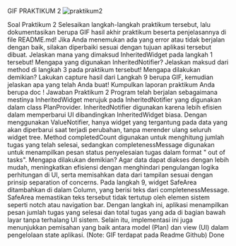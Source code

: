
GIF PRAKTIKUM 2
![praktikum2](https://github.com/user-attachments/assets/b9b5590f-7929-49ce-9dc3-ed19143b5869)

Soal Praktikum 2
Selesaikan langkah-langkah praktikum tersebut, lalu dokumentasikan berupa GIF hasil akhir praktikum beserta penjelasannya di file README.md! Jika Anda menemukan ada yang error atau tidak berjalan dengan baik, silakan diperbaiki sesuai dengan tujuan aplikasi tersebut dibuat.
Jelaskan mana yang dimaksud InheritedWidget pada langkah 1 tersebut! Mengapa yang digunakan InheritedNotifier?
Jelaskan maksud dari method di langkah 3 pada praktikum tersebut! Mengapa dilakukan demikian?
Lakukan capture hasil dari Langkah 9 berupa GIF, kemudian jelaskan apa yang telah Anda buat!
Kumpulkan laporan praktikum Anda berupa doc !
Jawaban Praktikum 2
Program telah berjalan sebagaimana mestinya
InheritedWidget merujuk pada InheritedNotifier<ValueNotifier> yang digunakan dalam class PlanProvider. InheritedNotifier digunakan karena lebih efisien dalam memperbarui UI dibandingkan InheritedWidget biasa. Dengan menggunakan ValueNotifier, hanya widget yang tergantung pada data yang akan diperbarui saat terjadi perubahan, tanpa merender ulang seluruh widget tree.
Method completedCount digunakan untuk menghitung jumlah tugas yang telah selesai, sedangkan completenessMessage digunakan untuk menampilkan pesan status penyelesaian tugas dalam format " out of tasks". Mengapa dilakukan demikian? Agar data dapat diakses dengan lebih mudah, meningkatkan efisiensi dengan menghindari pengulangan logika perhitungan di UI, serta memisahkan data dari tampilan sesuai dengan prinsip separation of concerns.
Pada langkah 9, widget SafeArea ditambahkan di dalam Column, yang berisi teks dari completenessMessage. SafeArea memastikan teks tersebut tidak tertutup oleh elemen sistem seperti notch atau navigation bar. Dengan langkah ini, aplikasi menampilkan pesan jumlah tugas yang selesai dan total tugas yang ada di bagian bawah layar tanpa terhalang UI sistem. Selain itu, implementasi ini juga menunjukkan pemisahan yang baik antara model (Plan) dan view (UI) dalam pengelolaan state aplikasi. (Note: GIF terdapat pada Readme Github)
Done
